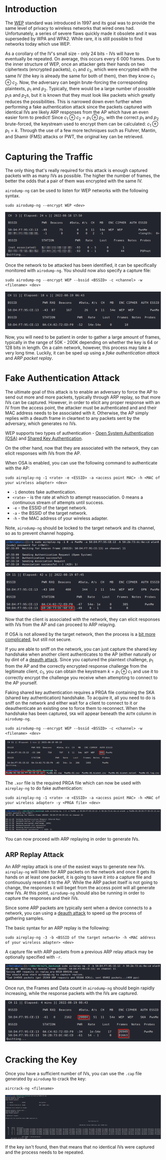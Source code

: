 # Introduction
The [WEP](../../Networking/Protocols/WLAN%20(802.11)/Encryption%20&%20Integrity.md#wireless-equivalent-privacy-wep) standard was introduced in 1997 and its goal was to provide the same level of privacy to wireless networks that wired ones had. Unfortunately, a series of severe flaws quickly made it obsolete and it was superseded by WPA and WPA2. While rare, it is still possible to find networks today which use WEP. 

As a corollary of the IV's small size - only 24 bits - IVs will have to eventually be repeated. On average, this occurs every 6 000 frames. Due to the inner structure of WEP, once an attacker gets their hands on two ciphertexts (encrypted packets), $c_1$ and $c_2$, which were encrypted with the same IV (the key is already the same for both of them), then they know $c_1 \oplus c_2$. Now, the adversary can begin brute-forcing the corresponding plaintexts, $p_1$ and $p_2$. Typically, there would be a large number of possible $p_1$s and $p_2$s, but it is known that they must look like packets which greatly reduces the possibilities. This is narrowed down even further when performing a fake authentication attack since the packets captured with identical IVs are likely ARP responses from the AP which have an even easier form to predict! 
 Since $c_1 \oplus c_2 = p_1 \oplus p_2$, with the correct $p_1$ and $p_2$ brute-forced, the keystream used to encrypt them can be calculated: $c_1 \oplus p_1 = k$. Through the use of a few more techniques such as Fluhrer, Mantin, and Shamir (FMS) attacks or PWT, the original key can be retrieved.
# Capturing the Traffic
The only thing that's really required for this attack is enough captured packets with as many IVs as possible. The higher the number of frames, the better the odds that a pair of them was encrypted with the same IV.

`airodump-ng` can be used to listen for WEP networks with the following syntax.
```
sudo airodump-ng --encrypt WEP <dev>
```

![](Resources/Images/WEP_airodumpg_monitor_wep_networks.png)

Once the network to be attacked has been identified, it can be specifically monitored with `airodump-ng`. You should now also specify a capture file:
```
sudo airodump-ng --encrypt WEP --bssid <BSSID> -c <channel> -w <filename> <dev>
```

![](Resources/Images/WEP_monitor_specific_network.png)

Now, you will need to be patient in order to gather a large amount of frames, typically in the range of 50K - 200K depending on whether the key is 64 or 128 bits in length. On a calm network, however, this process may take a very long time. Luckily, it can be sped up using a *fake authentication attack* and *ARP packet replay*.

# Fake Authentication Attack
The ultimate goal of this attack is to enable an adversary to force the AP to send out more and more packets, typically through ARP replay, so that more IVs can be captured. However, in order to elicit any proper response with an IV from the access point, the attacker must be authenticated and and their MAC address needs to be associated with it. Otherwise, the AP simply replies with a deauth frame in cleartext to any packets sent by the adversary, which generates no IVs.

WEP supports two types of authentication - [Open System Authentication (OSA)](../../Networking/Protocols/WLAN%20(802.11)/Authentication%20&%20Association.md#open-authentication) and [Shared Key Authentication](../../Networking/Protocols/WLAN%20(802.11)/Authentication%20&%20Association.md#shared-key-authentication). 

On the other hand, now that they are associated with the network, they can elicit responses with IVs from the AP.

When OSA is enabled, you can use the following command to authenticate with the AP:
```
sudo aireplay-ng -1 <rate> -e <ESSID> -a <access point MAC> -h <MAC of your wireless adapter> <dev>
```

- `-1` denotes fake authentication.
- `<rate>` - is the rate at which to attempt reassociation. 0 means a continuous stream of attempts until success.
- `-e` - the ESSID of the target network.
- `-a` - the BSSID of the target network.
- `-h` - the MAC address of your wireless adapter.

Note, `airodump-ng` should be locked to the target network and its channel, so as to prevent channel hopping.

![](Resources/Images/WEP_fake_auth_open_success.png)

![](Resources/Images/WEP_airodump_fake_auth_open_success.png)

Now that the client is associated with the network, they can elicit responses with IVs from the AP and can proceed to ARP relaying.

If OSA is not allowed by the target network, then the process is a [bit more complicated](../../Networking/Protocols/WLAN%20(802.11)/Authentication%20&%20Association.md#shared-key-authentication), but still not secure.

If you are able to sniff on the network, you can just capture the shared key handshake when another client authenticates to the AP (either naturally or by dint of a [deauth attack](Deauth%20Attack.md). Since you captured the plaintext challenge, $p_1$ from the AP and the correctly encrypted response challenge from the legitimate client, $c_1$, you can obtain the keystream $k = p_1 \oplus c_1$ and use it to correctly encrypt the challenge you receive when attempting to connect to the AP yourself.

Faking shared key authentication requires a PRGA file containing the SKA (shared key authentication) handshake. To acquire it, all you need to do is sniff on the network and either wait for a client to connect to it or deauthenticate an existing one to force them to reconnect. When the handshake has been captured, `SKA` will appear beneath the `AUTH` column in `airodump-ng`.
```
sudo airodump-ng --encrypt WEP --bssid <BSSID> -c <channel> -w <filename> <dev>
```

![](Resources/Images/WEP_capture_ska.png)

The `.xor` file is the required PRGA file which can now be used with `aireplay-ng` to do fake authentication:
```
sudo aireplay-ng -1 <rate> -e <ESSID> -a <access point MAC> -h <MAC of your wireless adapter> -y <PRGA file> <dev>
```

![](Resources/Images/WEP_fake_auth_ska_success.png)

You can now proceed with ARP replaying in order to generate IVs.

## ARP Replay Attack
An ARP replay attack is one of the easiest ways to generate new IVs. `aireplay-ng` will listen for ARP packets on the network and once it gets its hands on at least one packet, it is going to save it into a capture file and continuously resend it to the AP. While the ARP packet itself is not going to change, the responses it will beget from the access point will all generate new IVs. At this point, `airodump-ng` should also be running in order to capture the responses and their IVs. 

Since some ARP packets are typically sent when a device connects to a network, you can using a [deauth attack](Deauth%20Attack.md) to speed up the process of gathering samples.

The basic syntax for an ARP replay is the following:
```
sudo aireplay-ng -3 -b <BSSID of the target network> -h <MAC address of your wireless adapter> <dev>
```

A capture file with ARP packets from a previous ARP relay attack may be optionally specified with `-r`.

![](Resources/Images/WEP_aireplay_arp_replay.png)

Once run, the Frames and Data count in `airodump-ng` should begin rapidly increasing, while the response packets with the IVs are captured.

![](Resources/Images/WEP_airodump_arp_replay.png)

# Cracking the Key
Once you have a sufficient number of IVs, you can use the `.cap` file generated by `airodump` to crack the key:
```
aircrack-ng <filename>
```

![](Resources/Images/WEP_aircrack_crack_key.png)

If the key isn't found, then that means that no identical IVs were captured and the process needs to be repeated.